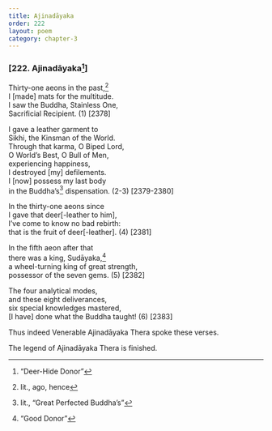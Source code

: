 ```yaml
---
title: Ajinadāyaka
order: 222
layout: poem
category: chapter-3
---
```


### \[222. Ajinadāyaka[^1]\]

Thirty-one aeons in the past,[^2]  
I \[made\] mats for the multitude.  
I saw the Buddha, Stainless One,  
Sacrificial Recipient. (1) \[2378\]

I gave a leather garment to  
Sikhi, the Kinsman of the World.  
Through that karma, O Biped Lord,  
O World’s Best, O Bull of Men,  
experiencing happiness,  
I destroyed \[my\] defilements.  
I \[now\] possess my last body  
in the Buddha’s[^3] dispensation. (2-3) \[2379-2380\]

In the thirty-one aeons since  
I gave that deer\[-leather to him\],  
I’ve come to know no bad rebirth:  
that is the fruit of deer\[-leather\]. (4) \[2381\]

In the fifth aeon after that  
there was a king, Sudāyaka,[^4]  
a wheel-turning king of great strength,  
possessor of the seven gems. (5) \[2382\]

The four analytical modes,  
and these eight deliverances,  
six special knowledges mastered,  
\[I have\] done what the Buddha taught! (6) \[2383\]

Thus indeed Venerable Ajinadāyaka Thera spoke these verses.

The legend of Ajinadāyaka Thera is finished.

[^1]: “Deer-Hide Donor”

[^2]: lit., ago, hence

[^3]: lit., “Great Perfected Buddha’s”

[^4]: “Good Donor”

